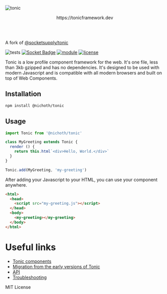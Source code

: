 <picture>
  <source media="(prefers-color-scheme: dark)" srcset="https://raw.githubusercontent.com/socketsupply/tonic/master/readme-tonic-dark.png">
  <source media="(prefers-color-scheme: light)" srcset="https://raw.githubusercontent.com/socketsupply/tonic/master/readme-tonic.png">
  <img alt="tonic" src="https://raw.githubusercontent.com/socketsupply/tonic/master/readme-tonic.png">
</picture>

<p align="center">
  https://tonicframework.dev
</p>
<br/>
<br/>

A fork of [@socketsupply/tonic](https://github.com/socketsupply/tonic)

![tests](https://github.com/nichoth/tonic/actions/workflows/nodejs.yml/badge.svg)
[![Socket Badge](https://socket.dev/api/badge/npm/package/@nichoth/tonic)](https://socket.dev/npm/package/@nichoth/tonic)
[![module](https://img.shields.io/badge/module-ESM-blue)](README.md)
[![license](https://img.shields.io/badge/license-MIT-brightgreen)](LICENSE.txt)


Tonic is a low profile component framework for the web. It's one file, less than 3kb gzipped and has no dependencies. It's designed to be used with modern Javascript and is compatible with all modern browsers and built on top of Web Components.

## Installation

```sh
npm install @nichoth/tonic
```

## Usage

```js
import Tonic from '@nichoth/tonic'

class MyGreeting extends Tonic {
  render () {
    return this.html`<div>Hello, World.</div>`
  }
}

Tonic.add(MyGreeting, 'my-greeting')
```

After adding your Javascript to your HTML, you can use your component anywhere.

```html
<html>
  <head>
    <script src="my-greeting.js"></script>
  </head>
  <body>
    <my-greeting></my-greeting>
  </body>
</html>
```

# Useful links
- [Tonic components](https://github.com/socketsupply/components)
- [Migration from the early versions of Tonic](./MIGRATION.md)
- [API](./API.md)
- [Troubleshooting](./HELP.md)

MIT License
 
